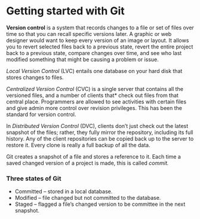 # Getting started with Git

**Version control** is a system that records changes to a file or set of files over time so that you can recall specific versions later. A graphic or web designer would want to keep every version of an image or layout. It allows you to revert selected files back to a previous state, revert the entire project back to a previous state, compare changes over time, and see who last modified something that might be causing a problem or issue.

*Local Version Control* (LVC) entails one database on your hard disk that stores changes to files.

*Centralized Version Control* (CVC) is a single server that contains all the versioned files, and a number of clients that* check out files from that central place. Programmers are allowed to see activities with certain files and give admin more control over revision privileges. This has been the standard for version control.

In *Distributed Version Control* (DVC), clients don’t just check out the latest snapshot of the files; rather, they fully mirror the repository, including its full history. Any of the client repositories can be copied back up to the server to restore it. Every clone is really a full backup of all the data.

Git creates a snapshot of a file and stores a reference to it. Each time a saved changed version of a project is made, this is called *commit.* 

### Three states of Git
+ Committed – stored in a local database.
+ Modified – file changed but not committed to the database.	
+ Staged – flagged a file’s changed version to be committee in the next snapshot.


